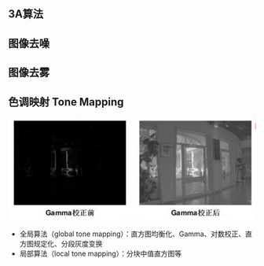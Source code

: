 ## 3A算法

## 图像去噪

## 图像去雾

## 色调映射 Tone Mapping

![image-20200716165556408](../2.深度学习/image/image-20200716165556408.png)

* 全局算法（global tone mapping）：直方图均衡化、Gamma、对数校正、直方图规定化、分段灰度变换
* 局部算法（local tone mapping）：分块中值直方图等